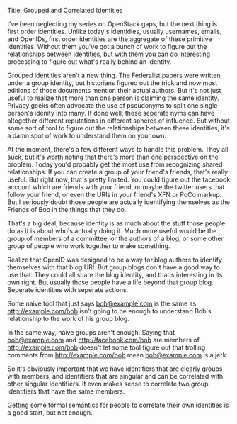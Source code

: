 Title: Grouped and Correlated Identities

I've been neglecting my series on OpenStack gaps, but the next thing is
first order identities. Unlike today's identidies, usually usernames,
emails, and OpenIDs, first order identities are the aggregate of these
primitive identities. Without them you've got a bunch of work to figure
out the relationships between identities, but with them you can do
interesting processing to figure out what's really behind an identity.

Grouped identities aren't a new thing. The Federalist papers were
written under a group identity, but historians figured out the trick and
now most editions of those documents mention their actual authors. But
it's not just useful to realize that more than one person is claiming
the same identity. Privacy geeks often advocate the use of pseudonyms to
split one single person's idenity into many. If done well, these
seperate nyms can have altogether different reputations in different
spheres of influence. But without some sort of tool to figure out the
relationships between these identities, it's a damn spot of work to
understand them on your own.

At the moment, there's a few different ways to handle this problem. They
all suck, but it's worth noting that there's more than one perspective
on the problem. Today you'd probably get the most use from recognizing
shared relationships. If you can create a group of your friend's
friends, that's really useful. But right now, that's pretty limited. You
could figure out the facebook account which are friends with your
friend, or maybe the twitter users that follow your friend, or even the
URIs in your friend's XFN or PoCo markup. But I seriously doubt those
people are actually identifying themselves as the Friends of Bob in the
things that they do.

That's a big deal, because identity is as much about the stuff those
people do as it is about who's actually doing it. Much more useful would
be the group of members of a committee, or the authors of a blog, or
some other group of people who work together to make something.

Realize that OpenID was designed to be a way for blog authors to
identify themselves with that blog URI. But group blogs don't have a
good way to use that. They could all share the blog identity, and that's
interesting in its own right. But usually those people have a life
beyond that group blog. Seperate identities with seperate actions.

Some naive tool that just says bob@example.com is the same as
http://example.com/bob isn't going to be enough to understand Bob's
relationship to the work of his group blog.

In the same way, naive groups aren't enough. Saying that bob@example.com
and http://facebook.com/bob are members of http://example.com/bob
doesn't let some tool figure out that trolling comments from
http://example.com/bob mean bob@example.com is a jerk.

So it's obviously important that we have identifiers that are clearly
groups with members, and identifiers that are singular and can be
correlated with other singular identifiers. It even makes sense to
correlate two group identifiers that have the same members.

Getting some formal semantics for people to correlate their own
identities is a good start, but not enough.
